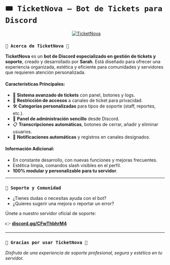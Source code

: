 # `🎟️ TicketNova – Bot de Tickets para Discord`

<p align="center">
  <a href="#"><img title="TicketNova" src="https://telegra.ph/file/343e60521da533ea8a2d3.jpg/badge/a-purple?colorA=%cc33ff&colorB=%cc33ff&style=for-the-badge"></a>
</p>

### `💖 Acerca de TicketNova 💖`

**TicketNova** es un **bot de Discord especializado en gestión de tickets y soporte**, creado y desarrollado por **Sarah**. Está diseñado para ofrecer una experiencia organizada, estética y eficiente para comunidades y servidores que requieren atención personalizada.

#### **Características Principales:**
- 🎫 **Sistema avanzado de tickets** con panel, botones y logs.
- 🔐 **Restricción de accesos** a canales de ticket para privacidad.
- 🛠️ **Categorías personalizadas** para tipos de soporte (staff, reportes, etc.).
- 🎨 **Panel de administración sencillo** desde Discord.
- 📋 **Transcripciones automáticas**, botones de cerrar, añadir y eliminar usuarios.
- 🔔 **Notificaciones automáticas** y registros en canales designados.

#### **Información Adicional:**
- En constante desarrollo, con nuevas funciones y mejoras frecuentes.
- Estética limpia, comandos slash visibles en el perfil.
- **100% modular y personalizable para tu servidor**.

---

### `👑 Soporte y Comunidad`

- ¿Tienes dudas o necesitas ayuda con el bot?
- ¿Quieres sugerir una mejora o reportar un error?

Únete a nuestro servidor oficial de soporte:

👉 [**discord.gg/CFwThbhrM4**](https://discord.gg/CFwThbhrM4)

---

### `🌸 Gracias por usar TicketNova 🌸`

_Disfruta de una experiencia de soporte profesional, segura y estética en tu servidor._
